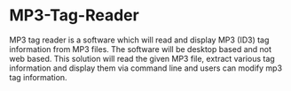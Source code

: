 # MP3-Tag-Reader
MP3 tag reader is a software which will read and display MP3 (ID3) tag information from MP3 files. The software will be desktop based and not web based. This solution will read the given MP3 file, extract various tag information and display them via command line and users can modify mp3 tag information.

